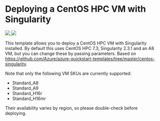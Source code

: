 # Deploying a CentOS HPC VM with Singularity

<a href="https://portal.azure.com/#create/Microsoft.Template/uri/https%3A%2F%2Fraw.githubusercontent.com%2Fettieunwin%2Fazure-centos%2Fcentos-singularity%2Fazuredeploy.json" target="_blank">
    <img src="http://azuredeploy.net/deploybutton.png"/>
</a>
<a href="http://armviz.io/#/?load=https%3A%2F%2Fraw.githubusercontent.com%2Fettieunwin%2Fazure-centos%2Fcentos-singularity%2Fazuredeploy.json" target="_blank">
    <img src="http://armviz.io/visualizebutton.png"/>
</a>


This template allows you to deploy a CentOS HPC VM with Singularity installed. By default this uses CentOS HPC 7.3, Singularity 2.3.1 and an A8 VM, but you can change these by passing parameters.  Based on https://github.com/Azure/azure-quickstart-templates/tree/master/centos-singularity.

Note that only the following VM SKUs are currently supported:
* Standard_A8
* Standard_A9
* Standard_H16r
* Standard_H16mr

Their availability varies by region, so please double-check before deploying. 
